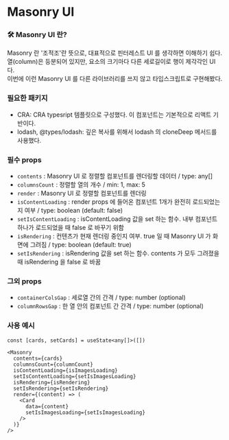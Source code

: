 # Masonry UI

### 🛠 Masonry UI 란?

Masonry 란 '조적조'란 뜻으로, 대표적으로 핀터레스트 UI 를 생각하면 이해하기 쉽다.<br />
열(column)은 등분되어 있지만, 요소의 크기마다 다른 세로길이로 행이 제각각인 UI 다.<br />
이번에 이런 Masonry UI 를 다른 라이브러리를 쓰지 않고 타입스크립트로 구현해봤다.<br />

### 필요한 패키지
- CRA: CRA typesript 템플릿으로 구성했다. 이 컴포넌트는 기본적으로 리액트 기반이다.
- lodash, @types/lodash: 깊은 복사를 위해서 lodash 의 cloneDeep 메서드를 사용했다.

### 필수 props

- `contents` : Masonry UI 로 정렬할 컴포넌트를 렌더링할 데이터 / type: any[]
- `columnsCount` : 정렬할 열의 개수 / min: 1, max: 5
- `render` : Masonry UI 로 정렬할 컴포넌트를 렌더링
- `isContentLoading` : render props 에 들어온 컴포넌트 1개가 완전히 로드되었는지 여부 / type: boolean (default: false)
- `setIsContentLoading` : isContentLoading 값을 set 하는 함수. 내부 컴포넌트 하나가 로드되었을 때 false 로 바꾸기 위함
- `isRendering` : 컨텐츠가 현재 렌더링 중인지 여부. true 일 때 Masonry UI 가 화면에 그려짐 / type: boolean (default: true)
- `setIsRendering` : isRendering 값을 set 하는 함수. contents 가 모두 그려졌을 때 isRendering 을 false 로 바꿈

### 그외 props

- `containerColsGap` : 세로열 간의 간격 / type: number (optional)
- `columnRowsGap` : 한 열 안의 컴포넌트 간 간격 / type: number (optional)

### 사용 예시

```tsx
const [cards, setCards] = useState<any[]>([])

<Masonry
  contents={cards}
  columnsCount={columnCount}
  isContentLoading={isImagesLoading}
  setIsContentLoading={setIsImagesLoading}
  isRendering={isRendering}
  setIsRendering={setIsRendering}
  render={(content) => (
    <Card
      data={content}
      setIsImagesLoading={setIsImagesLoading}
    />
  )}
/>
```
